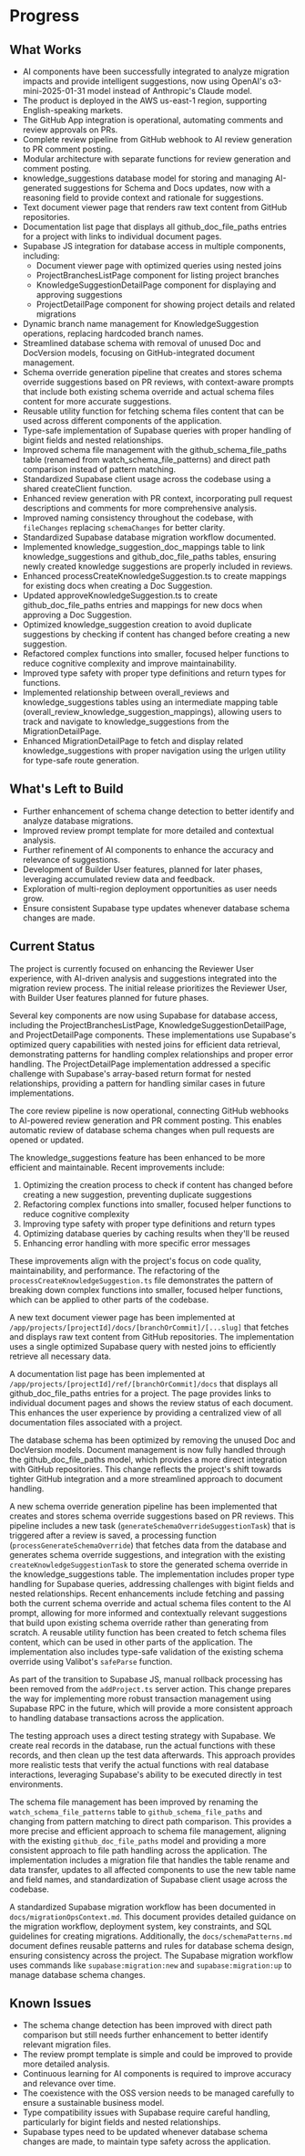 # Progress

## What Works

- AI components have been successfully integrated to analyze migration impacts and provide intelligent suggestions, now using OpenAI's o3-mini-2025-01-31 model instead of Anthropic's Claude model.
- The product is deployed in the AWS us-east-1 region, supporting English-speaking markets.
- The GitHub App integration is operational, automating comments and review approvals on PRs.
- Complete review pipeline from GitHub webhook to AI review generation to PR comment posting.
- Modular architecture with separate functions for review generation and comment posting.
- knowledge_suggestions database model for storing and managing AI-generated suggestions for Schema and Docs updates, now with a reasoning field to provide context and rationale for suggestions.
- Text document viewer page that renders raw text content from GitHub repositories.
- Documentation list page that displays all github_doc_file_paths entries for a project with links to individual document pages.
- Supabase JS integration for database access in multiple components, including:
  - Document viewer page with optimized queries using nested joins
  - ProjectBranchesListPage component for listing project branches
  - KnowledgeSuggestionDetailPage component for displaying and approving suggestions
  - ProjectDetailPage component for showing project details and related migrations
- Dynamic branch name management for KnowledgeSuggestion operations, replacing hardcoded branch names.
- Streamlined database schema with removal of unused Doc and DocVersion models, focusing on GitHub-integrated document management.
- Schema override generation pipeline that creates and stores schema override suggestions based on PR reviews, with context-aware prompts that include both existing schema override and actual schema files content for more accurate suggestions.
- Reusable utility function for fetching schema files content that can be used across different components of the application.
- Type-safe implementation of Supabase queries with proper handling of bigint fields and nested relationships.
- Improved schema file management with the github_schema_file_paths table (renamed from watch_schema_file_patterns) and direct path comparison instead of pattern matching.
- Standardized Supabase client usage across the codebase using a shared createClient function.
- Enhanced review generation with PR context, incorporating pull request descriptions and comments for more comprehensive analysis.
- Improved naming consistency throughout the codebase, with `fileChanges` replacing `schemaChanges` for better clarity.
- Standardized Supabase database migration workflow documented.
- Implemented knowledge_suggestion_doc_mappings table to link knowledge_suggestions and github_doc_file_paths tables, ensuring newly created knowledge suggestions are properly included in reviews.
- Enhanced processCreateKnowledgeSuggestion.ts to create mappings for existing docs when creating a Doc Suggestion.
- Updated approveKnowledgeSuggestion.ts to create github_doc_file_paths entries and mappings for new docs when approving a Doc Suggestion.
- Optimized knowledge_suggestion creation to avoid duplicate suggestions by checking if content has changed before creating a new suggestion.
- Refactored complex functions into smaller, focused helper functions to reduce cognitive complexity and improve maintainability.
- Improved type safety with proper type definitions and return types for functions.
- Implemented relationship between overall_reviews and knowledge_suggestions tables using an intermediate mapping table (overall_review_knowledge_suggestion_mappings), allowing users to track and navigate to knowledge_suggestions from the MigrationDetailPage.
- Enhanced MigrationDetailPage to fetch and display related knowledge_suggestions with proper navigation using the urlgen utility for type-safe route generation.

## What's Left to Build

- Further enhancement of schema change detection to better identify and analyze database migrations.
- Improved review prompt template for more detailed and contextual analysis.
- Further refinement of AI components to enhance the accuracy and relevance of suggestions.
- Development of Builder User features, planned for later phases, leveraging accumulated review data and feedback.
- Exploration of multi-region deployment opportunities as user needs grow.
- Ensure consistent Supabase type updates whenever database schema changes are made.

## Current Status

The project is currently focused on enhancing the Reviewer User experience, with AI-driven analysis and suggestions integrated into the migration review process. The initial release prioritizes the Reviewer User, with Builder User features planned for future phases.

Several key components are now using Supabase for database access, including the ProjectBranchesListPage, KnowledgeSuggestionDetailPage, and ProjectDetailPage components. These implementations use Supabase's optimized query capabilities with nested joins for efficient data retrieval, demonstrating patterns for handling complex relationships and proper error handling. The ProjectDetailPage implementation addressed a specific challenge with Supabase's array-based return format for nested relationships, providing a pattern for handling similar cases in future implementations.

The core review pipeline is now operational, connecting GitHub webhooks to AI-powered review generation and PR comment posting. This enables automatic review of database schema changes when pull requests are opened or updated.

The knowledge_suggestions feature has been enhanced to be more efficient and maintainable. Recent improvements include:

1. Optimizing the creation process to check if content has changed before creating a new suggestion, preventing duplicate suggestions
2. Refactoring complex functions into smaller, focused helper functions to reduce cognitive complexity
3. Improving type safety with proper type definitions and return types
4. Optimizing database queries by caching results when they'll be reused
5. Enhancing error handling with more specific error messages

These improvements align with the project's focus on code quality, maintainability, and performance. The refactoring of the `processCreateKnowledgeSuggestion.ts` file demonstrates the pattern of breaking down complex functions into smaller, focused helper functions, which can be applied to other parts of the codebase.

A new text document viewer page has been implemented at `/app/projects/[projectId]/docs/[branchOrCommit]/[...slug]` that fetches and displays raw text content from GitHub repositories. The implementation uses a single optimized Supabase query with nested joins to efficiently retrieve all necessary data.

A documentation list page has been implemented at `/app/projects/[projectId]/ref/[branchOrCommit]/docs` that displays all github_doc_file_paths entries for a project. The page provides links to individual document pages and shows the review status of each document. This enhances the user experience by providing a centralized view of all documentation files associated with a project.

The database schema has been optimized by removing the unused Doc and DocVersion models. Document management is now fully handled through the github_doc_file_paths model, which provides a more direct integration with GitHub repositories. This change reflects the project's shift towards tighter GitHub integration and a more streamlined approach to document handling.

A new schema override generation pipeline has been implemented that creates and stores schema override suggestions based on PR reviews. This pipeline includes a new task (`generateSchemaOverrideSuggestionTask`) that is triggered after a review is saved, a processing function (`processGenerateSchemaOverride`) that fetches data from the database and generates schema override suggestions, and integration with the existing `createKnowledgeSuggestionTask` to store the generated schema override in the knowledge_suggestions table. The implementation includes proper type handling for Supabase queries, addressing challenges with bigint fields and nested relationships. Recent enhancements include fetching and passing both the current schema override and actual schema files content to the AI prompt, allowing for more informed and contextually relevant suggestions that build upon existing schema override rather than generating from scratch. A reusable utility function has been created to fetch schema files content, which can be used in other parts of the application. The implementation also includes type-safe validation of the existing schema override using Valibot's `safeParse` function.

As part of the transition to Supabase JS, manual rollback processing has been removed from the `addProject.ts` server action. This change prepares the way for implementing more robust transaction management using Supabase RPC in the future, which will provide a more consistent approach to handling database transactions across the application.

The testing approach uses a direct testing strategy with Supabase. We create real records in the database, run the actual functions with these records, and then clean up the test data afterwards. This approach provides more realistic tests that verify the actual functions with real database interactions, leveraging Supabase's ability to be executed directly in test environments.

The schema file management has been improved by renaming the `watch_schema_file_patterns` table to `github_schema_file_paths` and changing from pattern matching to direct path comparison. This provides a more precise and efficient approach to schema file management, aligning with the existing `github_doc_file_paths` model and providing a more consistent approach to file path handling across the application. The implementation includes a migration file that handles the table rename and data transfer, updates to all affected components to use the new table name and field names, and standardization of Supabase client usage across the codebase.

A standardized Supabase migration workflow has been documented in `docs/migrationOpsContext.md`. This document provides detailed guidance on the migration workflow, deployment system, key constraints, and SQL guidelines for creating migrations. Additionally, the `docs/schemaPatterns.md` document defines reusable patterns and rules for database schema design, ensuring consistency across the project. The Supabase migration workflow uses commands like `supabase:migration:new` and `supabase:migration:up` to manage database schema changes.

## Known Issues

- The schema change detection has been improved with direct path comparison but still needs further enhancement to better identify relevant migration files.
- The review prompt template is simple and could be improved to provide more detailed analysis.
- Continuous learning for AI components is required to improve accuracy and relevance over time.
- The coexistence with the OSS version needs to be managed carefully to ensure a sustainable business model.
- Type compatibility issues with Supabase require careful handling, particularly for bigint fields and nested relationships.
- Supabase types need to be updated whenever database schema changes are made, to maintain type safety across the application.
